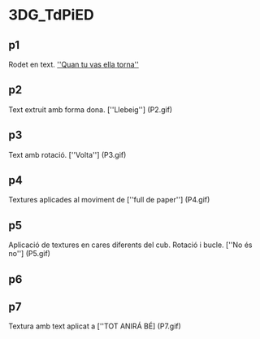 # 3DG_TdPiED

## p1

Rodet en text. [''Quan tu vas ella torna''](P1.gif)

## p2

Text extruit amb forma dona. [''Llebeig''] (P2.gif)

## p3

Text amb rotació. [''Volta''] (P3.gif)

## p4

Textures aplicades al moviment de [''full de paper''] (P4.gif)

## p5

Aplicació de textures en cares diferents del cub. Rotació i bucle. [''No és no''] (P5.gif)

## p6


## p7

Textura amb text aplicat a [''TOT ANIRÁ BÉ] (P7.gif)
